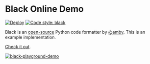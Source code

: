 # Black Online Demo

[![Deploy](https://github.com/jpadilla/black-playground/actions/workflows/deploy.yml/badge.svg)](https://github.com/jpadilla/black-playground/actions/workflows/deploy.yml) [![Code style: black](https://img.shields.io/badge/code%20style-black-000000.svg)](https://github.com/psf/black)

Black is an [open-source](https://github.com/psf/black) Python code formatter by [@ambv](https://github.com/ambv). This is an example implementation.

[Check it out](https://black.vercel.app).

[![black-playground-demo](https://user-images.githubusercontent.com/83319/116288177-3ce05a80-a75f-11eb-9493-b580eaba2537.gif)](https://black.vercel.app)
